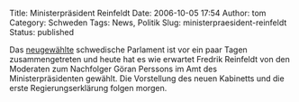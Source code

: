 Title: Ministerpräsident Reinfeldt
Date: 2006-10-05 17:54
Author: tom
Category: Schweden
Tags: News, Politik
Slug: ministerpraesident-reinfeldt
Status: published

Das [neugewählte](http://www.fiket.de/tag/wahl2006) schwedische
Parlament ist vor ein paar Tagen zusammengetreten und heute hat es wie
erwartet Fredrik Reinfeldt von den Moderaten zum Nachfolger Göran
Perssons im Amt des Ministerpräsidenten gewählt. Die Vorstellung des
neuen Kabinetts und die erste Regierungserklärung folgen morgen.

